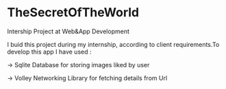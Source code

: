 # TheSecretOfTheWorld
Intership Project at Web&App Development

I buid this project during my internship, according to client requirements.To develop this app I have used :


-> Sqlite Database for storing images liked by user

-> Volley Networking Library for fetching details from Url

